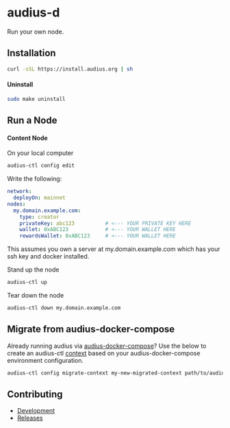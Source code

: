# audius-d

Run your own node.

## Installation

```bash
curl -sSL https://install.audius.org | sh
```

#### Uninstall

```bash
sudo make uninstall
```

## Run a Node

#### Content Node 

On your local computer

```bash
audius-ctl config edit
```

Write the following:

```yaml
network:
  deployOn: mainnet
nodes:
  my.domain.example.com:
    type: creator
    privateKey: abc123          # <--- YOUR PRIVATE KEY HERE
    wallet: 0xABC123            # <--- YOUR WALLET HERE
    rewardsWallet: 0xABC123     # <--- YOUR WALLET HERE
```

This assumes you own a server at my.domain.example.com which has your ssh key and docker installed.

Stand up the node

```bash
audius-ctl up
```

Tear down the node

```bash
audius-ctl down my.domain.example.com
```

## Migrate from audius-docker-compose

Already running audius via [audius-docker-compose](https://github.com/AudiusProject/audius-docker-compose)? Use the below to create an audius-ctl [context](./docs/development.md#contexts) based on your audius-docker-compose environment configuration.

```bash
audius-ctl config migrate-context my-new-migrated-context path/to/audius-docker-compose
```

## Contributing

- [Development](./docs/development.md)
- [Releases](./docs/releases.md)
